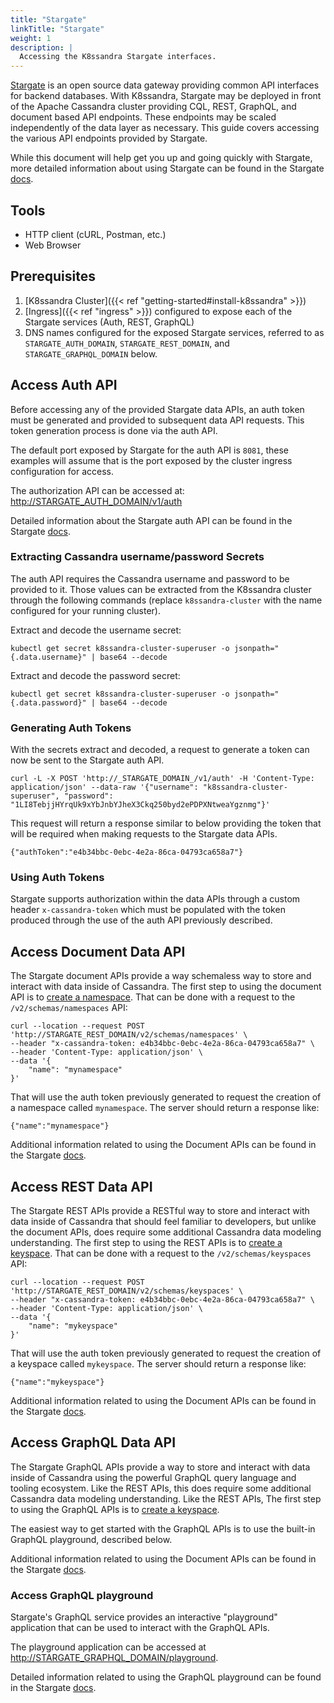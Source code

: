 ```yaml
---
title: "Stargate"
linkTitle: "Stargate"
weight: 1
description: |
  Accessing the K8ssandra Stargate interfaces.
---
```


[Stargate](https://stargate.io/) is an open source data gateway providing common
API interfaces for backend databases. With K8ssandra, Stargate may be deployed
in front of the Apache Cassandra cluster providing CQL, REST, GraphQL, and document based API
endpoints. These endpoints may be scaled independently of the data
layer as necessary. This guide covers accessing the various API endpoints
provided by Stargate.

While this document will help get you up and going quickly with Stargate, more detailed 
information about using Stargate can be found in the Stargate 
[docs](https://stargate.io/docs/stargate/1.0/quickstart/quickstart.html). 

## Tools

* HTTP client (cURL, Postman, etc.)
* Web Browser

## Prerequisites

1. [K8ssandra Cluster]({{< ref "getting-started#install-k8ssandra" >}})
1. [Ingress]({{< ref "ingress" >}}) configured to expose each of the Stargate services (Auth, REST, GraphQL)
1. DNS names configured for the exposed Stargate services, referred to as `STARGATE_AUTH_DOMAIN`, `STARGATE_REST_DOMAIN`, and `STARGATE_GRAPHQL_DOMAIN` below.

## Access Auth API

Before accessing any of the provided Stargate data APIs, an auth token must be generated and provided
to subsequent data API requests.  This token generation process is done via the auth API.

The default port exposed by Stargate for the auth API is `8081`, these examples will assume that is the
port exposed by the cluster ingress configuration for access.

The authorization API can be accessed at: [http://STARGATE_AUTH_DOMAIN/v1/auth](http://STARGATE_AUTH_DOMAIN/v1/auth)

Detailed information about the Stargate auth API can be found in the Stargate [docs](https://stargate.io/docs/stargate/1.0/developers-guide/auth.html).

### Extracting Cassandra username/password Secrets

The auth API requires the Cassandra username and password to be provided to it.  Those values can be 
extracted from the K8ssandra cluster through the following commands (replace `k8ssandra-cluster` with the
name configured for your running cluster).

Extract and decode the username secret:

```
kubectl get secret k8ssandra-cluster-superuser -o jsonpath="{.data.username}" | base64 --decode
```

Extract and decode the password secret:

```
kubectl get secret k8ssandra-cluster-superuser -o jsonpath="{.data.password}" | base64 --decode
```

### Generating Auth Tokens

With the secrets extract and decoded, a request to generate a token can now be sent to the Stargate auth API.

```
curl -L -X POST 'http://_STARGATE_DOMAIN_/v1/auth' -H 'Content-Type: application/json' --data-raw '{"username": "k8ssandra-cluster-superuser", "password": "1LI8TebjjHYrqUk9xYbJnbYJheX3Ckq250byd2ePDPXNtweaYgznmg"}'
```

This request will return a response similar to below providing the token that will be required when making 
requests to the Stargate data APIs.

```
{"authToken":"e4b34bbc-0ebc-4e2a-86ca-04793ca658a7"}
```

### Using Auth Tokens

Stargate supports authorization within the data APIs through a custom header `x-cassandra-token` which must 
be populated with the token produced through the use of the auth API previously described.

## Access Document Data API

The Stargate document APIs provide a way schemaless way to store and interact with data inside of Cassandra.
The first step to using the document API is to [create a namespace](https://stargate.io/docs/stargate/1.0/quickstart/quick_start-document.html#_creating_schema). 
That can be done with a request to the `/v2/schemas/namespaces` API:

```
curl --location --request POST 'http://STARGATE_REST_DOMAIN/v2/schemas/namespaces' \
--header "x-cassandra-token: e4b34bbc-0ebc-4e2a-86ca-04793ca658a7" \
--header 'Content-Type: application/json' \
--data '{
    "name": "mynamespace"
}'
```

That will use the auth token previously generated to request the creation of a namespace called `mynamespace`. The 
server should return a response like:

```
{"name":"mynamespace"}
```

Additional information related to using the Document APIs can be found in the Stargate [docs](https://stargate.io/docs/stargate/1.0/quickstart/quick_start-document.html).

## Access REST Data API

The Stargate REST APIs provide a RESTful way to store and interact with data inside of Cassandra that should feel
familiar to developers, but unlike the document APIs, does require some additional Cassandra data modeling 
understanding. The first step to using the REST APIs is to [create a keyspace](https://stargate.io/docs/stargate/1.0/quickstart/quick_start-rest.html#_creating_schema). 
That can be done with a request to the `/v2/schemas/keyspaces` API:

```
curl --location --request POST 'http://STARGATE_REST_DOMAIN/v2/schemas/keyspaces' \
--header "x-cassandra-token: e4b34bbc-0ebc-4e2a-86ca-04793ca658a7" \
--header 'Content-Type: application/json' \
--data '{
    "name": "mykeyspace"
}'
```

That will use the auth token previously generated to request the creation of a keyspace called `mykeyspace`. 
The server should return a response like:

```
{"name":"mykeyspace"}
```

Additional information related to using the Document APIs can be found in the Stargate [docs](https://stargate.io/docs/stargate/1.0/quickstart/quick_start-rest.html).

## Access GraphQL Data API

The Stargate GraphQL APIs provide a way to store and interact with data inside of Cassandra using the powerful GraphQL
query language and tooling ecosystem. Like the REST APIs, this does require some additional Cassandra data modeling
understanding. Like the REST APIs, The first step to using the GraphQL APIs is to [create a keyspace](https://stargate.io/docs/stargate/1.0/quickstart/quick_start-graphql.html#_creating_schema).

The easiest way to get started with the GraphQL APIs is to use the built-in GraphQL playground, described below.

Additional information related to using the Document APIs can be found in the Stargate [docs](https://stargate.io/docs/stargate/1.0/quickstart/quick_start-graphql.html).

### Access GraphQL playground

Stargate's GraphQL service provides an interactive "playground" application that can be used to interact with the GraphQL APIs.

The playground application can be accessed at [http://STARGATE_GRAPHQL_DOMAIN/playground](http://STARGATE_GRAPHQL_DOMAIN/playground).

Detailed information related to using the GraphQL playground can be found in the Stargate [docs](https://stargate.io/docs/stargate/1.0/developers-guide/graphql-using.html#_using_the_graphql_playground).
